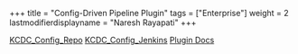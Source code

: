 +++
title = "Config-Driven Pipeline Plugin"
tags = ["Enterprise"]
weight = 2
lastmodifierdisplayname = "Naresh Rayapati"
+++

[KCDC_Config_Repo](https://github.com/nrayapati/kcdc_config_driven)
[KCDC_Config_Jenkins](https://github.com/nrayapati/kcdc_config_driven_jenkinsfiles)
[Plugin Docs](https://github.com/jenkinsci/config-driven-pipeline-plugin)
